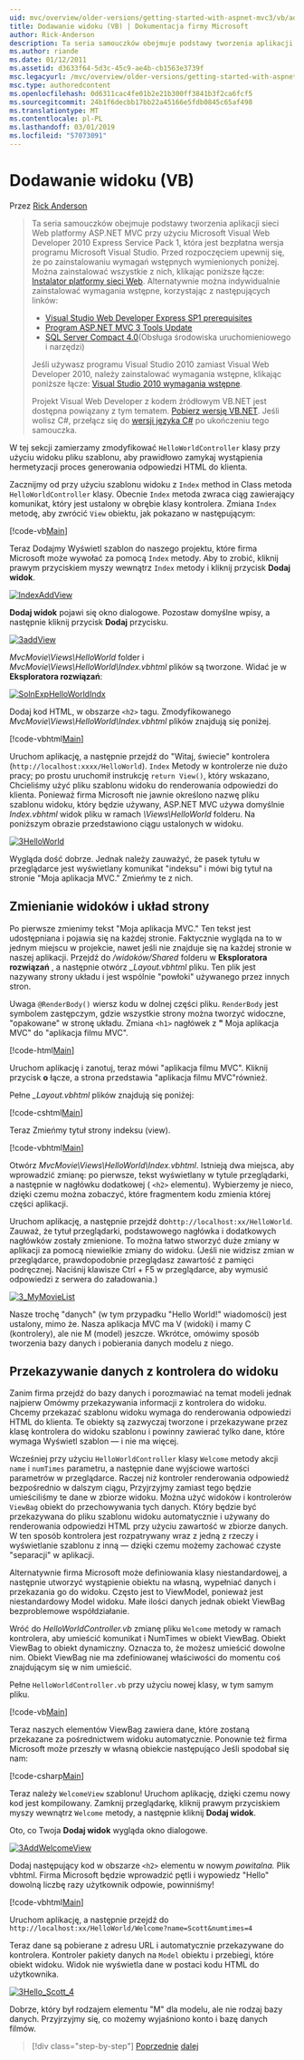 ```yaml
---
uid: mvc/overview/older-versions/getting-started-with-aspnet-mvc3/vb/adding-a-view
title: Dodawanie widoku (VB) | Dokumentacja firmy Microsoft
author: Rick-Anderson
description: Ta seria samouczków obejmuje podstawy tworzenia aplikacji sieci Web platformy ASP.NET MVC przy użyciu programu Microsoft Visual Web Developer 2010 Express Service Pack 1, czyli...
ms.author: riande
ms.date: 01/12/2011
ms.assetid: d3633f64-5d3c-45c9-ae4b-cb1563e3739f
msc.legacyurl: /mvc/overview/older-versions/getting-started-with-aspnet-mvc3/vb/adding-a-view
msc.type: authoredcontent
ms.openlocfilehash: 0d6311cac4fe01b2e21b300ff3841b3f2ca6fcf5
ms.sourcegitcommit: 24b1f6decbb17bb22a45166e5fdb0845c65af498
ms.translationtype: MT
ms.contentlocale: pl-PL
ms.lasthandoff: 03/01/2019
ms.locfileid: "57073091"
---
```

<a name="adding-a-view-vb"></a>Dodawanie widoku (VB)
====================
Przez [Rick Anderson]((https://twitter.com/RickAndMSFT))

> Ta seria samouczków obejmuje podstawy tworzenia aplikacji sieci Web platformy ASP.NET MVC przy użyciu Microsoft Visual Web Developer 2010 Express Service Pack 1, która jest bezpłatna wersja programu Microsoft Visual Studio. Przed rozpoczęciem upewnij się, że po zainstalowaniu wymagań wstępnych wymienionych poniżej. Można zainstalować wszystkie z nich, klikając poniższe łącze: [Instalator platformy sieci Web](https://www.microsoft.com/web/gallery/install.aspx?appid=VWD2010SP1Pack). Alternatywnie można indywidualnie zainstalować wymagania wstępne, korzystając z następujących linków:
> 
> - [Visual Studio Web Developer Express SP1 prerequisites](https://www.microsoft.com/web/gallery/install.aspx?appid=VWD2010SP1Pack)
> - [Program ASP.NET MVC 3 Tools Update](https://www.microsoft.com/web/gallery/install.aspx?appsxml=&amp;appid=MVC3)
> - [SQL Server Compact 4.0](https://www.microsoft.com/web/gallery/install.aspx?appid=SQLCE;SQLCEVSTools_4_0)(Obsługa środowiska uruchomieniowego i narzędzi)
> 
> Jeśli używasz programu Visual Studio 2010 zamiast Visual Web Developer 2010, należy zainstalować wymagania wstępne, klikając poniższe łącze: [Visual Studio 2010 wymagania wstępne](https://www.microsoft.com/web/gallery/install.aspx?appsxml=&amp;appid=VS2010SP1Pack).
> 
> Projekt Visual Web Developer z kodem źródłowym VB.NET jest dostępna powiązany z tym tematem. [Pobierz wersję VB.NET](https://code.msdn.microsoft.com/Introduction-to-MVC-3-10d1b098). Jeśli wolisz C#, przełącz się do [wersji języka C#](../cs/adding-a-view.md) po ukończeniu tego samouczka.


W tej sekcji zamierzamy zmodyfikować `HelloWorldController` klasy przy użyciu widoku pliku szablonu, aby prawidłowo zamykaj wystąpienia hermetyzacji proces generowania odpowiedzi HTML do klienta.

Zacznijmy od przy użyciu szablonu widoku z `Index` method in Class metoda `HelloWorldController` klasy. Obecnie `Index` metoda zwraca ciąg zawierający komunikat, który jest ustalony w obrębie klasy kontrolera. Zmiana `Index` metodę, aby zwrócić `View` obiektu, jak pokazano w następującym:

[!code-vb[Main](adding-a-view/samples/sample1.vb)]

Teraz Dodajmy Wyświetl szablon do naszego projektu, które firma Microsoft może wywołać za pomocą `Index` metody. Aby to zrobić, kliknij prawym przyciskiem myszy wewnątrz `Index` metody i kliknij przycisk **Dodaj widok**.

[![IndexAddView](adding-a-view/_static/image2.png "IndexAddView")](adding-a-view/_static/image1.png)

**Dodaj widok** pojawi się okno dialogowe. Pozostaw domyślne wpisy, a następnie kliknij przycisk **Dodaj** przycisku.

[![3addView](adding-a-view/_static/image4.png "3addView")](adding-a-view/_static/image3.png)

*MvcMovie\Views\HelloWorld* folder i *MvcMovie\Views\HelloWorld\Index.vbhtml* plików są tworzone. Widać je w **Eksploratora rozwiązań**:

[![SolnExpHelloWorldIndx](adding-a-view/_static/image6.png "SolnExpHelloWorldIndx")](adding-a-view/_static/image5.png)

Dodaj kod HTML, w obszarze `<h2>` tagu. Zmodyfikowanego *MvcMovie\Views\HelloWorld\Index.vbhtml* plików znajdują się poniżej.

[!code-vbhtml[Main](adding-a-view/samples/sample2.vbhtml)]

Uruchom aplikację, a następnie przejdź do &quot;Witaj, świecie&quot; kontrolera (`http://localhost:xxxx/HelloWorld`). `Index` Metody w kontrolerze nie dużo pracy; po prostu uruchomił instrukcję `return View()`, który wskazano, Chcieliśmy użyć pliku szablonu widoku do renderowania odpowiedzi do klienta. Ponieważ firma Microsoft nie jawnie określono nazwę pliku szablonu widoku, który będzie używany, ASP.NET MVC używa domyślnie *Index.vbhtml* widok pliku w ramach *\Views\HelloWorld* folderu. Na poniższym obrazie przedstawiono ciągu ustalonych w widoku.

[![3HelloWorld](adding-a-view/_static/image8.png "3HelloWorld")](adding-a-view/_static/image7.png)

Wygląda dość dobrze. Jednak należy zauważyć, że pasek tytułu w przeglądarce jest wyświetlany komunikat &quot;indeksu&quot; i mówi big tytuł na stronie &quot;Moja aplikacja MVC.&quot; Zmieńmy te z nich.

## <a name="changing-views-and-layout-pages"></a>Zmienianie widoków i układ strony

Po pierwsze zmienimy tekst &quot;Moja aplikacja MVC.&quot; Ten tekst jest udostępniana i pojawia się na każdej stronie. Faktycznie wygląda na to w jednym miejscu w projekcie, nawet jeśli nie znajduje się na każdej stronie w naszej aplikacji. Przejdź do */widoków/Shared* folderu w **Eksploratora rozwiązań** , a następnie otwórz  *\_Layout.vbhtml* pliku. Ten plik jest nazywany strony układu i jest wspólnie &quot;powłoki&quot; używanego przez innych stron.

Uwaga `@RenderBody()` wiersz kodu w dolnej części pliku. `RenderBody` jest symbolem zastępczym, gdzie wszystkie strony można tworzyć widoczne, &quot;opakowane&quot; w stronę układu. Zmiana `<h1>` nagłówek z **&quot;** Moja aplikacja MVC&quot; do &quot;aplikacja filmu MVC&quot;.

[!code-html[Main](adding-a-view/samples/sample3.html)]

Uruchom aplikację i zanotuj, teraz mówi &quot;aplikacja filmu MVC&quot;. Kliknij przycisk **o** łącze, a strona przedstawia &quot;aplikacja filmu MVC&quot;również.

Pełne  *\_Layout.vbhtml* plików znajdują się poniżej:

[!code-cshtml[Main](adding-a-view/samples/sample4.cshtml)]

Teraz Zmieńmy tytuł strony indeksu (view).

[!code-vbhtml[Main](adding-a-view/samples/sample5.vbhtml)]

Otwórz *MvcMovie\Views\HelloWorld\Index.vbhtml*. Istnieją dwa miejsca, aby wprowadzić zmianę: po pierwsze, tekst wyświetlany w tytule przeglądarki, a następnie w nagłówku dodatkowej ( `<h2>` elementu). Wybierzemy je nieco, dzięki czemu można zobaczyć, które fragmentem kodu zmienia której części aplikacji.

Uruchom aplikację, a następnie przejdź do`http://localhost:xx/HelloWorld`. Zauważ, że tytuł przeglądarki, podstawowego nagłówka i dodatkowych nagłówków zostały zmienione. To można łatwo stworzyć duże zmiany w aplikacji za pomocą niewielkie zmiany do widoku. (Jeśli nie widzisz zmian w przeglądarce, prawdopodobnie przeglądasz zawartość z pamięci podręcznej. Naciśnij klawisze Ctrl + F5 w przeglądarce, aby wymusić odpowiedzi z serwera do załadowania.)

[![3_MyMovieList](adding-a-view/_static/image10.png "3_MyMovieList")](adding-a-view/_static/image9.png)

Nasze trochę &quot;danych&quot; (w tym przypadku &quot;Hello World!&quot; wiadomości) jest ustalony, mimo że. Nasza aplikacja MVC ma V (widoki) i mamy C (kontrolery), ale nie M (model) jeszcze. Wkrótce, omówimy sposób tworzenia bazy danych i pobierania danych modelu z niego.

## <a name="passing-data-from-the-controller-to-the-view"></a>Przekazywanie danych z kontrolera do widoku

Zanim firma przejdź do bazy danych i porozmawiać na temat modeli jednak najpierw Omówmy przekazywania informacji z kontrolera do widoku. Chcemy przekazać szablonu widoku wymaga do renderowania odpowiedzi HTML do klienta. Te obiekty są zazwyczaj tworzone i przekazywane przez klasę kontrolera do widoku szablonu i powinny zawierać tylko dane, które wymaga Wyświetl szablon — i nie ma więcej.

Wcześniej przy użyciu `HelloWorldController` klasy `Welcome` metody akcji `name` i `numTimes` parametru, a następnie dane wyjściowe wartości parametrów w przeglądarce. Raczej niż kontroler renderowania odpowiedź bezpośrednio w dalszym ciągu, Przyjrzyjmy zamiast tego będzie umieściliśmy te dane w zbiorze widoku. Można użyć widoków i kontrolerów `ViewBag` obiekt do przechowywania tych danych. Który będzie być przekazywana do pliku szablonu widoku automatycznie i używany do renderowania odpowiedzi HTML przy użyciu zawartość w zbiorze danych. W ten sposób kontrolera jest rozpatrywany wraz z jedną z rzeczy i wyświetlanie szablonu z inną — dzięki czemu możemy zachować czyste &quot;separacji&quot; w aplikacji.

Alternatywnie firma Microsoft może definiowania klasy niestandardowej, a następnie utworzyć wystąpienie obiektu na własną, wypełniać danych i przekazania go do widoku. Często jest to ViewModel, ponieważ jest niestandardowy Model widoku. Małe ilości danych jednak obiekt ViewBag bezproblemowe współdziałanie.

Wróć do *HelloWorldController.vb* zmianę pliku `Welcome` metody w ramach kontrolera, aby umieścić komunikat i NumTimes w obiekt ViewBag. Obiekt ViewBag to obiekt dynamiczny. Oznacza to, że możesz umieścić dowolne nim. Obiekt ViewBag nie ma zdefiniowanej właściwości do momentu coś znajdującym się w nim umieścić.

Pełne `HelloWorldController.vb` przy użyciu nowej klasy, w tym samym pliku.

[!code-vb[Main](adding-a-view/samples/sample6.vb)]

Teraz naszych elementów ViewBag zawiera dane, które zostaną przekazane za pośrednictwem widoku automatycznie. Ponownie też firma Microsoft może przeszły w własną obiekcie następująco Jeśli spodobał się nam:

[!code-csharp[Main](adding-a-view/samples/sample7.cs)]

Teraz należy `WelcomeView` szablonu! Uruchom aplikację, dzięki czemu nowy kod jest kompilowany. Zamknij przeglądarkę, kliknij prawym przyciskiem myszy wewnątrz `Welcome` metody, a następnie kliknij **Dodaj widok**.

Oto, co Twoja **Dodaj widok** wygląda okno dialogowe.

[![3AddWelcomeView](adding-a-view/_static/image12.png "3AddWelcomeView")](adding-a-view/_static/image11.png)

Dodaj następujący kod w obszarze `<h2>` elementu w nowym <em>powitalna.</em> Plik vbhtml. Firma Microsoft będzie wprowadzić pętli i wypowiedz &quot;Hello&quot; dowolną liczbę razy użytkownik odpowie, powinniśmy!

[!code-vbhtml[Main](adding-a-view/samples/sample8.vbhtml)]

Uruchom aplikację, a następnie przejdź do `http://localhost:xx/HelloWorld/Welcome?name=Scott&numtimes=4`

Teraz dane są pobierane z adresu URL i automatycznie przekazywane do kontrolera. Kontroler pakiety danych na `Model` obiektu i przebiegi, które obiekt widoku. Widok nie wyświetla dane w postaci kodu HTML do użytkownika.

[![3Hello_Scott_4](adding-a-view/_static/image14.png "3Hello_Scott_4")](adding-a-view/_static/image13.png)

Dobrze, który był rodzajem elementu &quot;M&quot; dla modelu, ale nie rodzaj bazy danych. Przyjrzyjmy się, co możemy wyjaśniono konto i bazę danych filmów.

> [!div class="step-by-step"]
> [Poprzednie](adding-a-controller.md)
> [dalej](adding-a-model.md)
